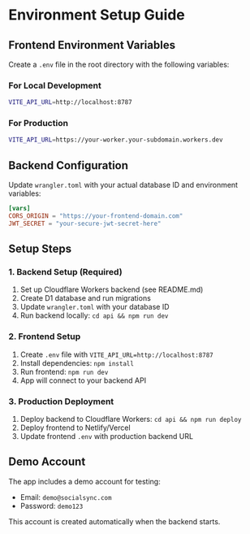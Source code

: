# Environment Setup Guide

## Frontend Environment Variables

Create a `.env` file in the root directory with the following variables:

### For Local Development
```bash
VITE_API_URL=http://localhost:8787
```

### For Production
```bash
VITE_API_URL=https://your-worker.your-subdomain.workers.dev
```

## Backend Configuration

Update `wrangler.toml` with your actual database ID and environment variables:

```toml
[vars]
CORS_ORIGIN = "https://your-frontend-domain.com"
JWT_SECRET = "your-secure-jwt-secret-here"
```

## Setup Steps

### 1. Backend Setup (Required)
1. Set up Cloudflare Workers backend (see README.md)
2. Create D1 database and run migrations
3. Update `wrangler.toml` with your database ID
4. Run backend locally: `cd api && npm run dev`

### 2. Frontend Setup
1. Create `.env` file with `VITE_API_URL=http://localhost:8787`
2. Install dependencies: `npm install`
3. Run frontend: `npm run dev`
4. App will connect to your backend API

### 3. Production Deployment
1. Deploy backend to Cloudflare Workers: `cd api && npm run deploy`
2. Deploy frontend to Netlify/Vercel
3. Update frontend `.env` with production backend URL

## Demo Account

The app includes a demo account for testing:
- Email: `demo@socialsync.com`
- Password: `demo123`

This account is created automatically when the backend starts. 